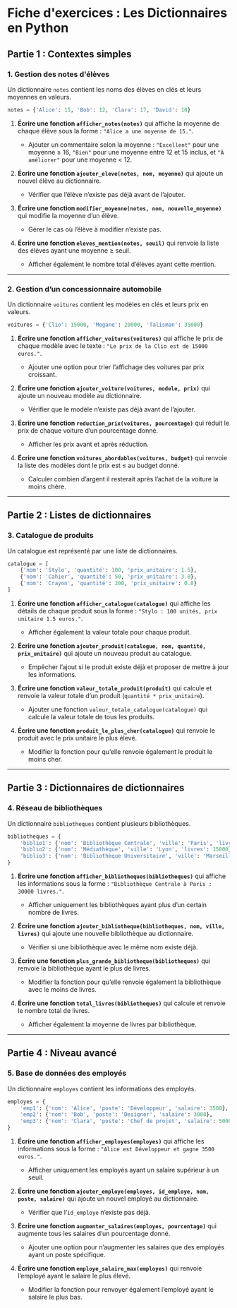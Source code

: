 
# Fiche d'exercices : Les Dictionnaires en Python

## Partie 1 : Contextes simples

### 1. Gestion des notes d'élèves
Un dictionnaire `notes` contient les noms des élèves en clés et leurs moyennes en valeurs.  
```python
notes = {'Alice': 15, 'Bob': 12, 'Clara': 17, 'David': 10}
```

1. **Écrire une fonction `afficher_notes(notes)`** qui affiche la moyenne de chaque élève sous la forme : `"Alice a une moyenne de 15."`.
   - Ajouter un commentaire selon la moyenne : `"Excellent"` pour une moyenne ≥ 16, `"Bien"` pour une moyenne entre 12 et 15 inclus, et `"À améliorer"` pour une moyenne < 12.

2. **Écrire une fonction `ajouter_eleve(notes, nom, moyenne)`** qui ajoute un nouvel élève au dictionnaire.
   - Vérifier que l’élève n’existe pas déjà avant de l’ajouter.

3. **Écrire une fonction `modifier_moyenne(notes, nom, nouvelle_moyenne)`** qui modifie la moyenne d’un élève.
   - Gérer le cas où l’élève à modifier n’existe pas.

4. **Écrire une fonction `eleves_mention(notes, seuil)`** qui renvoie la liste des élèves ayant une moyenne ≥ seuil.
   - Afficher également le nombre total d’élèves ayant cette mention.

---

### 2. Gestion d’un concessionnaire automobile

Un dictionnaire `voitures` contient les modèles en clés et leurs prix en valeurs.
```python
voitures = {'Clio': 15000, 'Megane': 20000, 'Talisman': 35000}
```

1. **Écrire une fonction `afficher_voitures(voitures)`** qui affiche le prix de chaque modèle avec le texte : `"Le prix de la Clio est de 15000 euros."`.
   - Ajouter une option pour trier l’affichage des voitures par prix croissant.

2. **Écrire une fonction `ajouter_voiture(voitures, modele, prix)`** qui ajoute un nouveau modèle au dictionnaire.
   - Vérifier que le modèle n’existe pas déjà avant de l’ajouter.

3. **Écrire une fonction `reduction_prix(voitures, pourcentage)`** qui réduit le prix de chaque voiture d’un pourcentage donné.
   - Afficher les prix avant et après réduction.

4. **Écrire une fonction `voitures_abordables(voitures, budget)`** qui renvoie la liste des modèles dont le prix est ≤ au budget donné.
   - Calculer combien d’argent il resterait après l’achat de la voiture la moins chère.

---

## Partie 2 : Listes de dictionnaires

### 3. Catalogue de produits
Un catalogue est représenté par une liste de dictionnaires.
```python
catalogue = [
    {'nom': 'Stylo', 'quantité': 100, 'prix_unitaire': 1.5},
    {'nom': 'Cahier', 'quantité': 50, 'prix_unitaire': 3.0},
    {'nom': 'Crayon', 'quantité': 200, 'prix_unitaire': 0.8}
]
```

1. **Écrire une fonction `afficher_catalogue(catalogue)`** qui affiche les détails de chaque produit sous la forme : `"Stylo : 100 unités, prix unitaire 1.5 euros."`.
   - Afficher également la valeur totale pour chaque produit.

2. **Écrire une fonction `ajouter_produit(catalogue, nom, quantité, prix_unitaire)`** qui ajoute un nouveau produit au catalogue.
   - Empêcher l’ajout si le produit existe déjà et proposer de mettre à jour les informations.

3. **Écrire une fonction `valeur_totale_produit(produit)`** qui calcule et renvoie la valeur totale d’un produit (`quantité * prix_unitaire`).
   - Ajouter une fonction `valeur_totale_catalogue(catalogue)` qui calcule la valeur totale de tous les produits.

4. **Écrire une fonction `produit_le_plus_cher(catalogue)`** qui renvoie le produit avec le prix unitaire le plus élevé.
   - Modifier la fonction pour qu’elle renvoie également le produit le moins cher.

---

## Partie 3 : Dictionnaires de dictionnaires

### 4. Réseau de bibliothèques
Un dictionnaire `bibliotheques` contient plusieurs bibliothèques.
```python
bibliotheques = {
    'biblio1': {'nom': 'Bibliothèque Centrale', 'ville': 'Paris', 'livres': 30000},
    'biblio2': {'nom': 'Médiathèque', 'ville': 'Lyon', 'livres': 15000},
    'biblio3': {'nom': 'Bibliothèque Universitaire', 'ville': 'Marseille', 'livres': 50000}
}
```

1. **Écrire une fonction `afficher_bibliotheques(bibliotheques)`** qui affiche les informations sous la forme : `"Bibliothèque Centrale à Paris : 30000 livres."`.
   - Afficher uniquement les bibliothèques ayant plus d’un certain nombre de livres.

2. **Écrire une fonction `ajouter_bibliotheque(bibliotheques, nom, ville, livres)`** qui ajoute une nouvelle bibliothèque au dictionnaire.
   - Vérifier si une bibliothèque avec le même nom existe déjà.

3. **Écrire une fonction `plus_grande_bibliotheque(bibliotheques)`** qui renvoie la bibliothèque ayant le plus de livres.
   - Modifier la fonction pour qu’elle renvoie également la bibliothèque avec le moins de livres.

4. **Écrire une fonction `total_livres(bibliotheques)`** qui calcule et renvoie le nombre total de livres.
   - Afficher également la moyenne de livres par bibliothèque.

---

## Partie 4 : Niveau avancé

### 5. Base de données des employés
Un dictionnaire `employes` contient les informations des employés.
```python
employes = {
    'emp1': {'nom': 'Alice', 'poste': 'Développeur', 'salaire': 3500},
    'emp2': {'nom': 'Bob', 'poste': 'Designer', 'salaire': 3000},
    'emp3': {'nom': 'Clara', 'poste': 'Chef de projet', 'salaire': 5000}
}
```

1. **Écrire une fonction `afficher_employes(employes)`** qui affiche les informations sous la forme : `"Alice est Développeur et gagne 3500 euros."`.
   - Afficher uniquement les employés ayant un salaire supérieur à un seuil.

2. **Écrire une fonction `ajouter_employe(employes, id_employe, nom, poste, salaire)`** qui ajoute un nouvel employé au dictionnaire.
   - Vérifier que l’`id_employe` n’existe pas déjà.

3. **Écrire une fonction `augmenter_salaires(employes, pourcentage)`** qui augmente tous les salaires d’un pourcentage donné.
   - Ajouter une option pour n’augmenter les salaires que des employés ayant un poste spécifique.

4. **Écrire une fonction `employe_salaire_max(employes)`** qui renvoie l’employé ayant le salaire le plus élevé.
   - Modifier la fonction pour renvoyer également l’employé ayant le salaire le plus bas.
